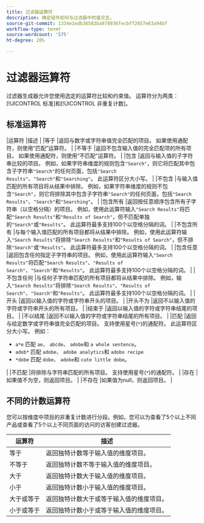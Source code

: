 ```yaml
---
title: 过滤器运算符
description: 确定组件如何与过滤器中的值交互。
source-git-commit: 1334e1edb36583ba978936fecbff2657e63a94bf
workflow-type: tm+mt
source-wordcount: '575'
ht-degree: 20%

---
```


# 过滤器运算符

过滤器生成器允许您使用选定的运算符比较和约束值。 运算符分为两类：[!UICONTROL 标准]和[!UICONTROL 非重复计数]。

## 标准运算符

|运算符 |描述 |
|等于 |返回与数字或字符串值完全匹配的项目。 如果使用通配符，则使用“匹配”运算符。 |
|不等于 |返回不包含输入值的完全匹配项的所有项目。  如果使用通配符，则使用“不匹配”运算符。 |
|包含 |返回与输入值的子字符串比较的项目。 例如，如果字符串维度的规则包含`"Search"`，则它将匹配其中包含子字符串`"Search"`的任何页面，包括`"Search Results"`、`"Search"`和`"Searching"`。 此运算符区分大小写。 |
|不包含 |与输入值匹配的所有项目将从结果中排除。 例如，如果字符串维度的规则不包含`"Search"`，则它将排除其中包含子字符串`"Search"`的任何页面，包括`"Search Results"`、`"Search"`和`"Searching"`。 |
|包含所有 |返回按任意顺序包含所有子字符串（以空格分隔）的项目。 例如，使用此运算符输入`"Search Results"`将匹配`"Search Results"`和`"Results of Search"`，但不匹配单独的`"Search"`或`"Results"`。 此运算符最多支持100个以空格分隔的词。 |
|不包含所有 |与每个输入值匹配的所有项目都将从结果中排除。 例如，使用此运算符输入`"Search Results"`将排除`"Search Results"`和`"Results of Search"`，但不排除`"Search"`或`"Results"`。 此运算符最多支持100个以空格分隔的词。 |
|包含任意 |返回包含任何指定子字符串的项目。 例如，使用此运算符输入`"Search Results"`将匹配`"Search Results"`、`"Results of Search"`、`"Search"`和`"Results"`。 此运算符最多支持100个以空格分隔的词。 |
|不包含任何 |与任何子字符串匹配的所有项目都将从结果中排除。 例如，输入`"Search Results"`将排除`"Search Results"`、`"Results of Search"`、`"Search"`和`"Results"`。 此运算符最多支持100个以空格分隔的词。 |
|开头 |返回以输入值的字符或字符串开头的项目。 |
|开头不为 |返回不以输入值的字符或字符串开头的所有项目。 |
|结束于 |返回以输入值的字符或字符串结尾的项目。 |
|不以结尾 |返回不以输入值的字符或字符串结尾的所有项目。 |
|匹配 |返回与给定数字或字符串值完全匹配的项目。 支持使用星号(`*`)的通配符。 此运算符区分大小写。 例如：<ul><li>`a*e` 匹配 `ae`、 `abcde`、 `adobe`和 `a whole sentence`。</li><li>`adob*` 匹配 `adobe`、 `adobe analytics`和  `adobo recipe`</li><li>`*dobe` 匹配 `dobe`、 `adobe`和 `cute little dobe`。</li></ul>|
|不匹配 |将排除与字符串匹配的所有项目。 支持使用星号(`*`)的通配符。 |
|存在 |如果值不为空，则返回项目。 |
|不存在 |如果值为null，则返回项目。 |

## 不同的计数运算符

您可以按维度中项目的非重复计数进行分段。例如，您可以为查看了5个以上不同产品或查看了5个以上不同页面的访问的访客创建过滤器。

| 运算符 | 描述 |
| --- | --- |
| 等于 | 返回独特计数等于输入值的维度项目。 |
| 不等于 | 返回独特计数不等于输入值的维度项目。 |
| 大于 | 返回独特计数大于输入值的维度项目。 |
| 小于 | 返回独特计数小于输入值的维度项目。 |
| 大于或等于 | 返回独特计数大于或等于输入值的维度项目。 |
| 小于或等于 | 返回独特计数小于或等于输入值的维度项目。 |
